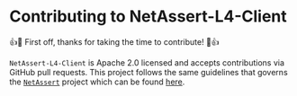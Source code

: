 # Contributing to NetAssert-L4-Client

:+1::tada: First off, thanks for taking the time to contribute! :tada::+1:

`NetAssert-L4-Client` is Apache 2.0 licensed and accepts contributions via GitHub pull requests. This project follows the same guidelines that governs the [`NetAssert`](https://github.com/controlplaneio/netassert) project which can be found [here](https://github.com/controlplaneio/netassert/CONTRIBUTING.md).
